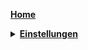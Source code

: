 [Repo]:Wiki-Test
[WikiRoot]:https://github.com/SpacerX/Wiki-Test/wiki/

**[Home](Home)**
<details><summary><b><a href="Einstellungen">Einstellungen</a></b></summary>

* Karten verwalten  
* Pläne
* Reaktive-Hindernisumgebung
* Teppicheinstellungen
* [Einstellungen der Dockingstation](Einstellungen-der-Dockingstation)
* Roboterstimme
* Remote-Anzeige
* Roboter-Einstellungen
* Pin-and-Go
* Fernsteuerung
* Reinigungsverlauf
* Wartung
* Benutzerhandbuch
* Produktinformation
* Firmware-Updates
* Gerätefreigabe
</details>